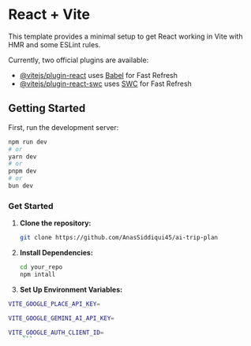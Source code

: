 # React + Vite

This template provides a minimal setup to get React working in Vite with HMR and some ESLint rules.

Currently, two official plugins are available:

- [@vitejs/plugin-react](https://github.com/vitejs/vite-plugin-react/blob/main/packages/plugin-react/README.md) uses [Babel](https://babeljs.io/) for Fast Refresh
- [@vitejs/plugin-react-swc](https://github.com/vitejs/vite-plugin-react-swc) uses [SWC](https://swc.rs/) for Fast Refresh

## Getting Started

First, run the development server:

```bash
npm run dev
# or
yarn dev
# or
pnpm dev
# or
bun dev
```


### Get Started
1. **Clone the repository:**

   ```bash
   git clone https://github.com/AnasSiddiqui45/ai-trip-plan
   ```

2. **Install Dependencies:**

   ```bash
   cd your_repo
   npm intall
   ```

3. **Set Up Environment Variables:**
```bash
VITE_GOOGLE_PLACE_API_KEY=

VITE_GOOGLE_GEMINI_AI_API_KEY=

VITE_GOOGLE_AUTH_CLIENT_ID=
    ```





